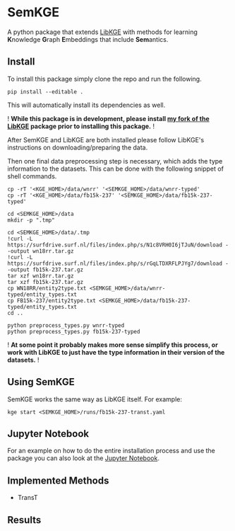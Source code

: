 # SemKGE

A python package that extends [LibKGE](https://github.com/uma-pi1/kge) with methods for learning **K**nowledge **G**raph **E**mbeddings that include **Sem**antics.

## Install
To install this package simply clone the repo and run the following.

	pip install --editable .
	
This will automatically install its dependencies as well.

! **While this package is in development, please install [my fork of the LibKGE](https://github.com/sfschouten/kge) package prior to installing this package.** !

After SemKGE and LibKGE are both installed please follow LibKGE's instructions on downloading/preparing the data. 

Then one final data preprocessing step is necessary, which adds the type information to the datasets. This can be done with the following snippet of shell commands.

    cp -rT '<KGE_HOME>/data/wnrr' '<SEMKGE_HOME>/data/wnrr-typed'
	cp -rT '<KGE_HOME>/data/fb15k-237' '<SEMKGE_HOME>/data/fb15k-237-typed'

	cd <SEMKGE_HOME>/data
    mkdir -p ".tmp"
    
	cd <SEMKGE_HOME>/data/.tmp
	!curl -L https://surfdrive.surf.nl/files/index.php/s/N1c8VRH0I6jTJuN/download --output wn18rr.tar.gz
	!curl -L https://surfdrive.surf.nl/files/index.php/s/rGqLTDXRFLPJYg7/download --output fb15k-237.tar.gz
	tar xzf wn18rr.tar.gz
	tar xzf fb15k-237.tar.gz
	cp WN18RR/entity2type.txt <SEMKGE_HOME>/data/wnrr-typed/entity_types.txt
	cp FB15k-237/entity2type.txt <SEMKGE_HOME>/data/fb15k-237-typed/entity_types.txt
	cd ..
	
	python preprocess_types.py wnrr-typed
	python preprocess_types.py fb15k-237-typed

! **At some point it probably makes more sense simplify this process, or work with LibKGE to just have the type information in their version of the datasets.** !

## Using SemKGE
SemKGE works the same way as LibKGE itself. For example: 

    kge start <SEMKGE_HOME>/runs/fb15k-237-transt.yaml

## Jupyter Notebook
For an example on how to do the entire installation process and use the package you can also look at the [Jupyter Notebook](https://github.com/sfschouten/thesis-including-semantics/blob/main/SemKGE.ipynb).



## Implemented Methods
- TransT

## Results


